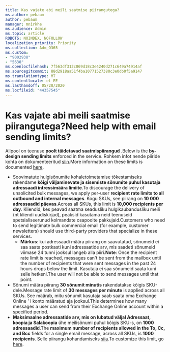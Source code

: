 ```yaml
---
title: Kas vajate abi meili saatmise piirangutega?
ms.author: pebaum
author: pebaum
manager: mnirkhe
ms.audience: Admin
ms.topic: article
ROBOTS: NOINDEX, NOFOLLOW
localization_priority: Priority
ms.collection: Adm_O365
ms.custom:
- "9002938"
- "5630"
ms.openlocfilehash: 7f563df313c869d18c3e4240d271c649a74914af
ms.sourcegitcommit: 88d2918aa51f4ba10771527380c3e0db0f5a9147
ms.translationtype: MT
ms.contentlocale: et-EE
ms.lasthandoff: 05/20/2020
ms.locfileid: "44357545"
---
```

# <a name="need-help-with-email-sending-limits"></a><span data-ttu-id="c42cd-102">Kas vajate abi meili saatmise piirangutega?</span><span class="sxs-lookup"><span data-stu-id="c42cd-102">Need help with email sending limits?</span></span>

<span data-ttu-id="c42cd-103">Allpool on teenuse **poolt täidetavad saatmispiirangud** .</span><span class="sxs-lookup"><span data-stu-id="c42cd-103">Below is the **by-design sending limits** enforced in the service.</span></span> <span data-ttu-id="c42cd-104">Rohkem infot nende piiride kohta on dokumenteeritud [siin](https://docs.microsoft.com/office365/servicedescriptions/exchange-online-service-description/exchange-online-limits#receiving-and-sending-limits).</span><span class="sxs-lookup"><span data-stu-id="c42cd-104">More information on these limits is documented [here](https://docs.microsoft.com/office365/servicedescriptions/exchange-online-service-description/exchange-online-limits#receiving-and-sending-limits).</span></span>

- <span data-ttu-id="c42cd-105">Soovimatute hulgisõnumite kohaletoimetamise tõkestamiseks rakendame **kõigi väljaminevate ja sisemiste sõnumite puhul kasutaja adressaadi intressimäära limiite**.</span><span class="sxs-lookup"><span data-stu-id="c42cd-105">To discourage the delivery of unsolicited bulk messages, we apply per-user **recipient rate limits to all outbound and internal messages**.</span></span> <span data-ttu-id="c42cd-106">Kogu SKUs, see piirang on **10 000 adressaadid päevas**.</span><span class="sxs-lookup"><span data-stu-id="c42cd-106">Across all SKUs, this limit is **10,000 recipients per day**.</span></span>  <span data-ttu-id="c42cd-107">Kliendid, kes peavad saatma seadusliku hulgikaubandusliku meili (nt kliendi uudiskirjad), peaksid kasutama neid teenuseid spetsialiseerunud kolmandate osapoolte pakkujaid.</span><span class="sxs-lookup"><span data-stu-id="c42cd-107">Customers who need to send legitimate bulk commercial email (for example, customer newsletters) should use third-party providers that specialize in these services.</span></span>
    - <span data-ttu-id="c42cd-108">**Märkus**: kui adressaadi määra piirang on saavutatud, sõnumeid ei saa saata postkasti kuni adressaatide arv, mis saadeti sõnumeid viimase 24 tunni jooksul langeb alla piiri.</span><span class="sxs-lookup"><span data-stu-id="c42cd-108">**Note**: Once the recipient rate limit is reached, messages can't be sent from the mailbox until the number of recipients that were sent messages in the past 24 hours drops below the limit.</span></span> <span data-ttu-id="c42cd-109">Kasutaja ei saa sõnumeid saata kuni selle hetkeni.</span><span class="sxs-lookup"><span data-stu-id="c42cd-109">The user will not be able to send messages until that point.</span></span>
- <span data-ttu-id="c42cd-110">Sõnumi määra piirang **30 sõnumit minutis** rakendatakse kõigis SKU-dele.</span><span class="sxs-lookup"><span data-stu-id="c42cd-110">Message rate limit of **30 messages per minute** is applied across all SKUs.</span></span> <span data-ttu-id="c42cd-111">See määrab, mitu sõnumit kasutaja saab saata oma Exchange Online ' i konto määratud aja jooksul.</span><span class="sxs-lookup"><span data-stu-id="c42cd-111">This determines how many messages a user can send from their Exchange Online account within a specified period.</span></span>
- <span data-ttu-id="c42cd-112">**Maksimaalne adressaatide arv, mis on lubatud väljal Adressaat, koopia ja Salakoopia** ühe meilisõnumi puhul kõigis SKU-s, on **1000 adressaadid**.</span><span class="sxs-lookup"><span data-stu-id="c42cd-112">The **maximum number of recipients allowed in the To, Cc, and Bcc** fields for a single email message, across all SKUs, is **1000 recipients**.</span></span> <span data-ttu-id="c42cd-113">Selle piirangu kohandamiseks [siia](https://techcommunity.microsoft.com/t5/exchange-team-blog/customizable-recipient-limits-in-office-365/ba-p/1183228).</span><span class="sxs-lookup"><span data-stu-id="c42cd-113">To customize this limit, go [here](https://techcommunity.microsoft.com/t5/exchange-team-blog/customizable-recipient-limits-in-office-365/ba-p/1183228).</span></span>
